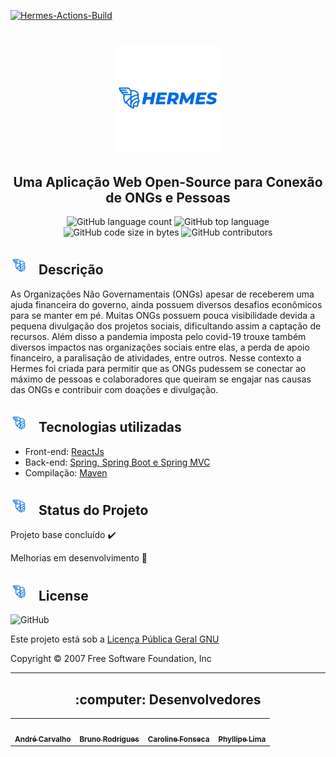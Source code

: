 [![Hermes-Actions-Build](https://github.com/carolfons/hermes/workflows/hermes/badge.svg)](https://github.com/carolfons/hermes/actions)

<h1 align = "center"><img src = "https://github.com/carolfons/hermes/blob/main/frontend/frontend/src/assets/logo-hermes.png" width = "170"></h1>
 <h2 align = "center">Uma Aplicação Web Open-Source para Conexão de ONGs e Pessoas</h2>
 <p align = "center">
 <img alt="GitHub language count" src="https://img.shields.io/github/languages/count/carolfons/hermes">
 <img alt="GitHub top language" src="https://img.shields.io/github/languages/top/carolfons/hermes">
 <img alt="GitHub code size in bytes" src="https://img.shields.io/github/languages/code-size/carolfons/hermes">
 <img alt="GitHub contributors" src="https://img.shields.io/github/contributors/carolfons/hermes?color=blue">
 
</p>
 
 <h2> <img src = "https://github.com/carolfons/hermes/blob/main/frontend/frontend/src/assets/logo-hermes-2.png" height = "auto" width = "30"> &nbsp Descrição </h2>
 <p> As Organizações Não Governamentais (ONGs) apesar de receberem uma ajuda financeira do governo, ainda possuem diversos desafios econômicos para se manter em pé. Muitas ONGs possuem pouca visibilidade devida a pequena divulgação dos projetos sociais, dificultando assim a captação de recursos. Além disso a pandemia imposta pelo covid-19 trouxe também  diversos impactos nas organizações sociais entre elas, a perda de apoio financeiro, a paralisação de atividades, entre outros. Nesse contexto a Hermes foi criada para permitir que as ONGs pudessem se conectar ao máximo de pessoas e colaboradores que queiram se engajar nas causas das ONGs e contribuir com doações e divulgação. </p>
 
 
 <h2> <img src = "https://github.com/carolfons/hermes/blob/main/frontend/frontend/src/assets/logo-hermes-2.png" height = "auto" width = "30"> &nbsp Tecnologias utilizadas </h2>
 <ul>
 <li> Front-end: <a href="https://pt-br.reactjs.org/"> ReactJs </a> </li>
 <li> Back-end: <a href="https://spring.io/"> Spring, Spring Boot e Spring MVC </a> </li>
 <li> Compilação: <a href="maven.apache.org/what-is-maven.html"> Maven </a> </li>
</ul>

 <h2> <img src = "https://github.com/carolfons/hermes/blob/main/frontend/frontend/src/assets/logo-hermes-2.png" height = "auto" width = "30"> &nbsp Status do Projeto </h2>
 <p> Projeto base concluído ✔️<p>
 <p> Melhorias em desenvolvimento 🚧 </p>
 
 <h2> <img src = "https://github.com/carolfons/hermes/blob/main/frontend/frontend/src/assets/logo-hermes-2.png" height = "auto" width = "30"> &nbsp License </h2>
 <img alt="GitHub" src="https://img.shields.io/github/license/carolfons/hermes?color=blue">
 <p> Este projeto está sob a <a href="https://www.gnu.org/licenses/gpl-3.0.pt-br.html"> Licença Pública Geral GNU </a></p>
 <p>Copyright © 2007 Free Software Foundation, Inc </p>
 
 ---
 
 
 
 <h2 align = "center">:computer: Desenvolvedores </h2>
<table align="center">
  <tr align ="center">
    <td align="center"><a href="https://github.com/andreltcarvalho"><img style="border-radius: 50%;" src="https://avatars0.githubusercontent.com/u/53447567?s=460&v=4" width="100px;" alt=""/><br /><sub><b>André Carvalho</b></sub></a><br /></td>
   <td align="center"><a href="https://github.com/bruno-rodrigues-d"><img style="border-radius: 50%;" src="https://avatars.githubusercontent.com/u/53447615?v=4" width="100px;" alt=""/><br /><sub><b>Bruno Rodrigues</b></sub></a><br /></td>
   <td align="center"><a href="https://github.com/carolfons"><img style="border-radius: 50%;" src="https://avatars.githubusercontent.com/u/45009920?v=4" width="100px;" alt=""/><br /><sub><b>Caroline Fonseca</b></sub></a><br /></td>
   <td align="center"><a href="https://github.com/phillima"><img style="border-radius: 50%;" src="https://avatars.githubusercontent.com/u/6624233?v=4" width="100px;" alt=""/><br /><sub><b>Phyllipe Lima</b></sub></a><br /></td>
 </tr>
